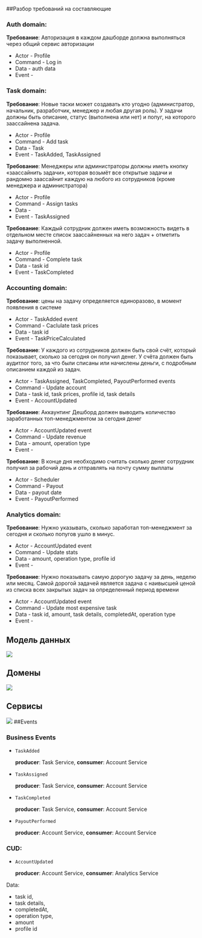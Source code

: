 ##Разбор требований на составляющие
### Auth domain:
**Требование**: Авторизация в каждом дашборде должна выполняться через общий сервис авторизации
- Actor - Profile
- Command - Log in
- Data - auth data
- Event - 

### Task domain:
**Требование**: Новые таски может создавать кто угодно (администратор, начальник, разработчик, менеджер и любая другая роль). У задачи должны быть описание, статус (выполнена или нет) и попуг, на которого заассайнена задача.
- Actor - Profile
- Command - Add task
- Data - Task
- Event - TaskAdded, TaskAssigned

**Требование**: Менеджеры или администраторы должны иметь кнопку «заассайнить задачи», которая возьмёт все открытые задачи и рандомно заассайнит каждую на любого из сотрудников (кроме менеджера и администратора)
- Actor - Profile
- Command - Assign tasks
- Data -
- Event - TaskAssigned

**Требование**: Каждый сотрудник должен иметь возможность видеть в отдельном месте список заассайненных на него задач + отметить задачу выполненной.
- Actor - Profile
- Command - Complete task
- Data - task id
- Event - TaskCompleted

### Accounting domain:
**Требование**: цены на задачу определяется единоразово, в момент появления в системе
- Actor - TaskAdded event
- Command - Caclulate task prices
- Data - task id
- Event - TaskPriceCalculated

**Требование**: У каждого из сотрудников должен быть свой счёт, который показывает, сколько за сегодня он получил денег. У счёта должен быть аудитлог того, за что были списаны или начислены деньги, с подробным описанием каждой из задач.
- Actor - TaskAssigned, TaskCompleted, PayoutPerformed events
- Command - Update account
- Data - task id, task prices, profile id, task details
- Event - AccountUpdated

**Требование**: Аккаунтинг Дешборд должен выводить количество заработанных топ-менеджментом за сегодня денег
- Actor - AccountUpdated event
- Command - Update revenue
- Data - amount, operation type
- Event -

**Требование**: В конце дня необходимо считать сколько денег сотрудник получил за рабочий день и отправлять на почту сумму выплаты
- Actor - Scheduler
- Command - Payout
- Data - payout date
- Event - PayoutPerformed

### Analytics domain:
**Требование**: Нужно указывать, сколько заработал топ-менеджмент за сегодня и сколько попугов ушло в минус.
- Actor - AccountUpdated event
- Command - Update stats
- Data - amount, operation type, profile id
- Event -

**Требование**: Нужно показывать самую дорогую задачу за день, неделю или месяц. Cамой дорогой задачей является задача с наивысшей ценой из списка всех закрытых задач за определенный период времени
- Actor - AccountUpdated event
- Command - Update most expensive task
- Data - task id, amount, task details, completedAt, operation type
- Event -

## Модель данных
![](img/Model.png)
## Домены
![](img/Domains.png)
## Сервисы
![](img/Services.png)
##Events
### Business Events
- `TaskAdded`

  **producer**: Task Service, **consumer**: Account Service

- `TaskAssigned`

  **producer**: Task Service, **consumer**: Account Service

- `TaskCompleted`

  **producer**: Task Service, **consumer**: Account Service

- `PayoutPerformed`

  **producer**: Account Service, **consumer**: Account Service


### CUD:
- `AccountUpdated`

  **producer**: Account Service, **consumer**: Analytics Service

Data:
* task id,
* task details,
* completedAt,
* operation type,
* amount
* profile id


